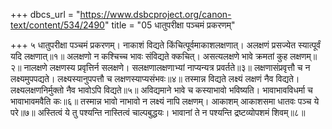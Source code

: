 +++
dbcs_url = "https://www.dsbcproject.org/canon-text/content/534/2490"
title = "05 धातुपरीक्षा पञ्चमं प्रकरणम्"

+++
५
धातुपरीक्षा पञ्चमं प्रकरणम्।
नाकाशं विद्यते किंचित्पूर्वमाकाशलक्षणात्।
अलक्षणं प्रसज्येत स्यात्पूर्वं यदि लक्षणात्॥१॥
अलक्षणो न कश्चिच्च भावः संविद्यते क्कचित्। 
असत्यलक्षणे भावे क्रमतां कुह लक्षणम्॥२॥
नालक्षणे लक्षणस्य प्रवृत्तिर्न सलक्षणे। 
सलक्षणालक्षणाभ्यां नाप्यन्यत्र प्रवर्तते॥३॥
लक्षणासंप्रवृत्तौ च न लक्ष्यमुपपद्यते। 
लक्ष्यस्यानुपपत्तौ च लक्षणस्याप्यसंभवः॥४॥
तस्मान्न विद्यते लक्ष्यं लक्षणं नैव विद्यते। 
लक्ष्यलक्षणनिर्मुक्तो नैव भावोऽपि विद्यते॥५॥
अविद्यमाने भावे च कस्याभावो भविष्यति। 
भावाभावविधर्मा च भावाभावमवैति कः॥६॥
तस्मान्न भावो नाभावो न लक्ष्यं नापि लक्षणम्। 
आकाशम् आकाशसमा धातवः पञ्च ये परे॥७॥
अस्तित्वं ये तु पश्यन्ति नास्तित्वं चाल्पबुद्धयः। 
भावानां ते न पश्यन्ति द्रष्टव्योपशमं शिवम्॥८॥
